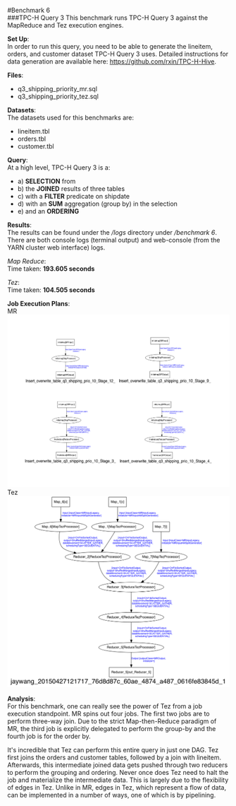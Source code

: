 #Benchmark 6  
###TPC-H Query 3
This benchmark runs TPC-H Query 3 against the MapReduce and Tez execution engines. 

**Set Up**:   
In order to run this query, you need to be able to generate the lineitem, orders, and customer dataset TPC-H Query 3 uses. Detailed instructions for data generation are available here: https://github.com/rxin/TPC-H-Hive.   

**Files**:
- q3_shipping_priority_mr.sql
- q3_shipping_priority_tez.sql

**Datasets**:  
The datasets used for this benchmarks are:  
- lineitem.tbl
- orders.tbl
- customer.tbl

**Query**:  
At a high level, TPC-H Query 3 is a:  
- a) **SELECTION** from  
- b) the **JOINED** results of three tables  
- c) with a **FILTER** predicate on shipdate  
- d) with an **SUM** aggregation (group by) in the selection   
- e) and an **ORDERING**   

**Results**:  
The results can be found under the */logs* directory under */benchmark 6*. There are both console logs (terminal output) and web-console (from the YARN cluster web interface) logs.   

*Map Reduce*:  
Time taken: **193.605 seconds**

*Tez*:  
Time taken: **104.505 seconds**

**Job Execution Plans**:  
MR  
![MR Job](https://github.com/jwang93/Tez/blob/master/graphs/execution_plans/TPC-H_Q3_MR.png)  
Tez  
![Tez Job](https://github.com/jwang93/Tez/blob/master/graphs/execution_plans/TPC-H_Q3_Tez.png)

**Analysis**:  
For this benchmark, one can really see the power of Tez from a job execution standpoint. MR spins out four jobs. The first two jobs are to perform three-way join. Due to the strict Map-then-Reduce paradigm of MR, the third job is explicitly delegated to perform the group-by and the fourth job is for the order by. 

It's incredible that Tez can perform this entire query in just one DAG. Tez first joins the orders and customer tables, followed by a join with lineitem. Afterwards, this intermediate joined data gets pushed through two reducers to perform the grouping and ordering. Never once does Tez need to halt the job and materialize the intermediate data. This is largely due to the flexibility of edges in Tez. Unlike in MR, edges in Tez, which represent a flow of data, can be implemented in a number of ways, one of which is by pipelining. 








